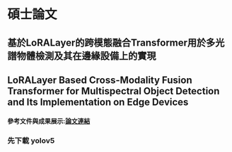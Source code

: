 # 碩士論文
## 基於LoRALayer的跨模態融合Transformer用於多光譜物體檢測及其在邊緣設備上的實現
## LoRALayer Based Cross-Modality Fusion Transformer for Multispectral Object Detection and Its Implementation on Edge Devices
#### 參考文件與成果展示:[論文連結](https://etheses.lib.ntust.edu.tw/thesis/detail/7bdd9833c2702daa9945b20db8c1b98b/?seq=1)
### 先下載 yolov5
